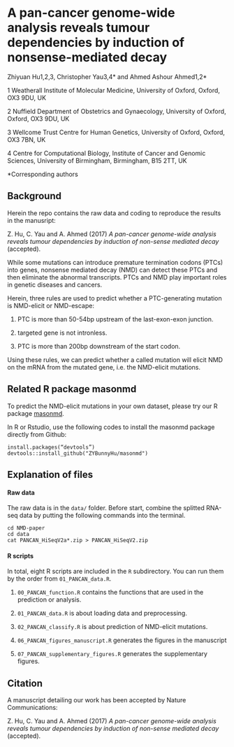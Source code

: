 # A pan-cancer genome-wide analysis reveals tumour dependencies by induction of nonsense-mediated decay

Zhiyuan Hu1,2,3, Christopher Yau3,4\* and Ahmed Ashour Ahmed1,2\*

1 Weatherall Institute of Molecular Medicine, University of Oxford, Oxford, OX3 9DU, UK  

2 Nuffield Department of Obstetrics and Gynaecology, University of Oxford, Oxford, OX3 9DU, UK

3 Wellcome Trust Centre for Human Genetics, University of Oxford, Oxford, OX3 7BN, UK

4 Centre for Computational Biology, Institute of Cancer and Genomic Sciences, University of Birmingham, Birmingham, B15 2TT, UK

*Corresponding authors


## Background

Herein the repo contains the raw data and coding to reproduce the results in the manusript:

Z. Hu, C. Yau and A. Ahmed (2017) *A pan-cancer genome-wide analysis reveals tumour dependencies by induction of non-sense mediated decay* (accepted).

While some mutations can introduce premature termination codons (PTCs) into genes, nonsense mediated decay (NMD) can detect these PTCs and then eliminate the abnormal transcripts. PTCs and NMD play important roles in genetic diseases and cancers.

Herein, three rules are used to predict whether a PTC-generating mutation is NMD-elicit or NMD-escape:

1. PTC is more than 50-54bp upstream of the last-exon-exon junction.

2. targeted gene is not intronless.

3. PTC is more than 200bp downstream of the start codon.

Using these rules, we can predict whether a called mutation will elicit NMD on the mRNA from the mutated gene, i.e. the NMD-elicit mutations.

## Related R package masonmd

To predict the NMD-elicit mutations in your own dataset, please try our R package [masonmd](https://github.com/ZYBunnyHu/masonmd).

In R or Rstudio, use the following codes to install the masonmd package directly from Github:

```{R}
install.packages(“devtools”)
devtools::install_github("ZYBunnyHu/masonmd")
```

## Explanation of files


#### Raw data

The raw data is in the `data/` folder. Before start, combine the splitted RNA-seq data by putting the following commands into the terminal.

```{bash}
cd NMD-paper
cd data
cat PANCAN_HiSeqV2a*.zip > PANCAN_HiSeqV2.zip
```

#### R scripts

In total, eight R scripts are included in the `R` subdirectory. You can run them by the order from `01_PANCAN_data.R`.

1. `00_PANCAN_function.R` contains the functions that are used in the prediction or analysis.

2. `01_PANCAN_data.R` is about loading data and preprocessing.

3. `02_PANCAN_classify.R` is about prediction of NMD-elicit mutations.

4. `06_PANCAN_figures_manuscript.R` generates the figures in the manuscript

5. `07_PANCAN_supplementary_figures.R` generates the supplementary figures.


## Citation

A manuscript detailing our work has been accepted by Nature Communications:

Z. Hu, C. Yau and A. Ahmed (2017) *A pan-cancer genome-wide analysis reveals tumour dependencies by induction of non-sense mediated decay* (accepted).



